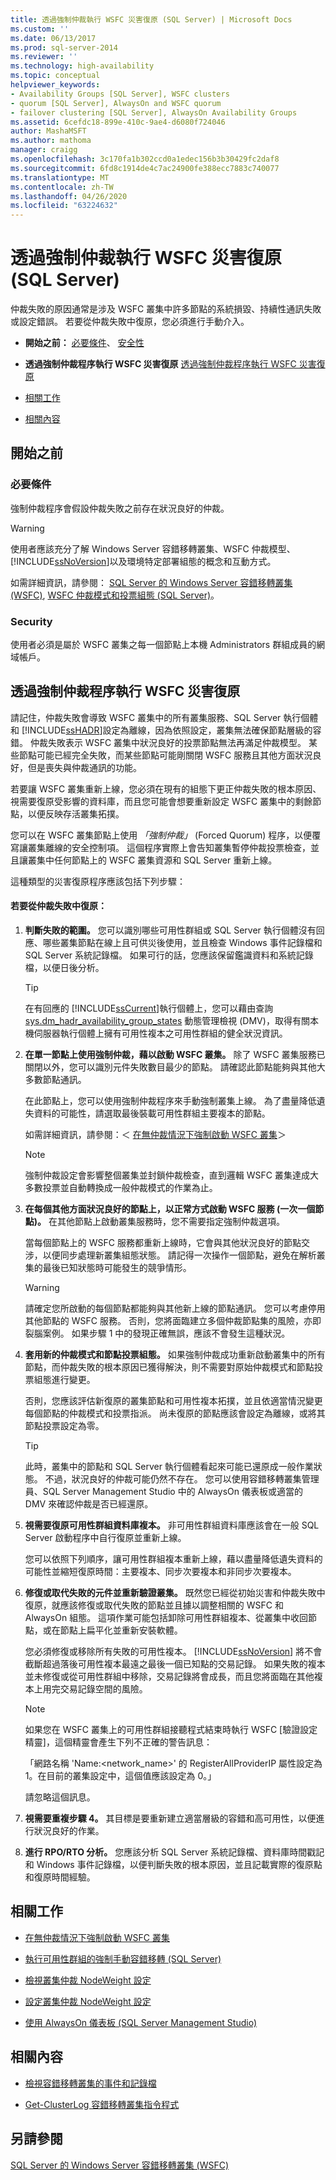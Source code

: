 ```yaml
---
title: 透過強制仲裁執行 WSFC 災害復原 (SQL Server) | Microsoft Docs
ms.custom: ''
ms.date: 06/13/2017
ms.prod: sql-server-2014
ms.reviewer: ''
ms.technology: high-availability
ms.topic: conceptual
helpviewer_keywords:
- Availability Groups [SQL Server], WSFC clusters
- quorum [SQL Server], AlwaysOn and WSFC quorum
- failover clustering [SQL Server], AlwaysOn Availability Groups
ms.assetid: 6cefdc18-899e-410c-9ae4-d6080f724046
author: MashaMSFT
ms.author: mathoma
manager: craigg
ms.openlocfilehash: 3c170fa1b302ccd0a1edec156b3b30429fc2daf8
ms.sourcegitcommit: 6fd8c1914de4c7ac24900fe388ecc7883c740077
ms.translationtype: MT
ms.contentlocale: zh-TW
ms.lasthandoff: 04/26/2020
ms.locfileid: "63224632"
---
```

# <a name="wsfc-disaster-recovery-through-forced-quorum-sql-server"></a>透過強制仲裁執行 WSFC 災害復原 (SQL Server)
  仲裁失敗的原因通常是涉及 WSFC 叢集中許多節點的系統損毀、持續性通訊失敗或設定錯誤。  若要從仲裁失敗中復原，您必須進行手動介入。  
  
-   **開始之前：**  [必要條件](#Prerequisites)、 [安全性](#Security)  
  
-   **透過強制仲裁程序執行 WSFC 災害復原** [透過強制仲裁程序執行 WSFC 災害復原](#Main)  
  
-   [相關工作](#RelatedTasks)  
  
-   [相關內容](#RelatedContent)  
  
##  <a name="before-you-start"></a><a name="BeforeYouBegin"></a> 開始之前  
  
###  <a name="prerequisites"></a><a name="Prerequisites"></a> 必要條件  
 強制仲裁程序會假設仲裁失敗之前存在狀況良好的仲裁。  
  
> [!WARNING]  
>  使用者應該充分了解 Windows Server 容錯移轉叢集、WSFC 仲裁模型、 [!INCLUDE[ssNoVersion](../../../includes/ssnoversion-md.md)]以及環境特定部署組態的概念和互動方式。  
>   
>  如需詳細資訊，請參閱：  [SQL Server 的 Windows Server 容錯移轉叢集 (WSFC)](https://msdn.microsoft.com/library/hh270278\(v=SQL.110\).aspx), [WSFC 仲裁模式和投票組態 (SQL Server)](https://msdn.microsoft.com/library/hh270280\(v=SQL.110\).aspx)。  
  
###  <a name="security"></a><a name="Security"></a> Security  
 使用者必須是屬於 WSFC 叢集之每一個節點上本機 Administrators 群組成員的網域帳戶。  
  
##  <a name="wsfc-disaster-recovery-through-the-forced-quorum-procedure"></a><a name="Main"></a> 透過強制仲裁程序執行 WSFC 災害復原  
 請記住，仲裁失敗會導致 WSFC 叢集中的所有叢集服務、SQL Server 執行個體和 [!INCLUDE[ssHADR](../../../includes/sshadr-md.md)]設定為離線，因為依照設定，叢集無法確保節點層級的容錯。  仲裁失敗表示 WSFC 叢集中狀況良好的投票節點無法再滿足仲裁模型。 某些節點可能已經完全失敗，而某些節點可能剛關閉 WSFC 服務且其他方面狀況良好，但是喪失與仲裁通訊的功能。  
  
 若要讓 WSFC 叢集重新上線，您必須在現有的組態下更正仲裁失敗的根本原因、視需要復原受影響的資料庫，而且您可能會想要重新設定 WSFC 叢集中的剩餘節點，以便反映存活叢集拓撲。  
  
 您可以在 WSFC 叢集節點上使用 *「強制仲裁」* (Forced Quorum) 程序，以便覆寫讓叢集離線的安全控制項。  這個程序實際上會告知叢集暫停仲裁投票檢查，並且讓叢集中任何節點上的 WSFC 叢集資源和 SQL Server 重新上線。  
  
 這種類型的災害復原程序應該包括下列步驟：  
  
#### <a name="to-recover-from-quorum-failure"></a>若要從仲裁失敗中復原：  
  
1.  **判斷失敗的範圍。** 您可以識別哪些可用性群組或 SQL Server 執行個體沒有回應、哪些叢集節點在線上且可供災後使用，並且檢查 Windows 事件記錄檔和 SQL Server 系統記錄檔。  如果可行的話，您應該保留鑑識資料和系統記錄檔，以便日後分析。  
  
    > [!TIP]  
    >  在有回應的 [!INCLUDE[ssCurrent](../../../includes/sscurrent-md.md)]執行個體上，您可以藉由查詢 [sys.dm_hadr_availability_group_states](/sql/relational-databases/system-dynamic-management-views/sys-dm-hadr-availability-group-states-transact-sql) 動態管理檢視 (DMV)，取得有關本機伺服器執行個體上擁有可用性複本之可用性群組的健全狀況資訊。  
  
2.  **在單一節點上使用強制仲裁，藉以啟動 WSFC 叢集。** 除了 WSFC 叢集服務已關閉以外，您可以識別元件失敗數目最少的節點。  請確認此節點能夠與其他大多數節點通訊。  
  
     在此節點上，您可以使用強制仲裁程序來手動強制叢集上線。  為了盡量降低遺失資料的可能性，請選取最後裝載可用性群組主要複本的節點。  
  
     如需詳細資訊，請參閱：＜  [在無仲裁情況下強制啟動 WSFC 叢集](https://msdn.microsoft.com/library/hh270275\(v=SQL.110\).aspx)＞  
  
    > [!NOTE]  
    >  強制仲裁設定會影響整個叢集並封鎖仲裁檢查，直到邏輯 WSFC 叢集達成大多數投票並自動轉換成一般仲裁模式的作業為止。  
  
3.  **在每個其他方面狀況良好的節點上，以正常方式啟動 WSFC 服務 (一次一個節點)。** 在其他節點上啟動叢集服務時，您不需要指定強制仲裁選項。  
  
     當每個節點上的 WSFC 服務都重新上線時，它會與其他狀況良好的節點交涉，以便同步處理新叢集組態狀態。  請記得一次操作一個節點，避免在解析叢集的最後已知狀態時可能發生的競爭情形。  
  
    > [!WARNING]  
    >  請確定您所啟動的每個節點都能夠與其他新上線的節點通訊。  您可以考慮停用其他節點的 WSFC 服務。  否則，您將面臨建立多個仲裁節點集的風險，亦即裂腦案例。 如果步驟 1 中的發現正確無誤，應該不會發生這種狀況。  
  
4.  **套用新的仲裁模式和節點投票組態。** 如果強制仲裁成功重新啟動叢集中的所有節點，而仲裁失敗的根本原因已獲得解決，則不需要對原始仲裁模式和節點投票組態進行變更。  
  
     否則，您應該評估新復原的叢集節點和可用性複本拓撲，並且依適當情況變更每個節點的仲裁模式和投票指派。 尚未復原的節點應該會設定為離線，或將其節點投票設定為零。  
  
    > [!TIP]  
    >  此時，叢集中的節點和 SQL Server 執行個體看起來可能已還原成一般作業狀態。  不過，狀況良好的仲裁可能仍然不存在。  您可以使用容錯移轉叢集管理員、SQL Server Management Studio 中的 AlwaysOn 儀表板或適當的 DMV 來確認仲裁是否已經還原。  
  
5.  **視需要復原可用性群組資料庫複本。** 非可用性群組資料庫應該會在一般 SQL Server 啟動程序中自行復原並重新上線。  
  
     您可以依照下列順序，讓可用性群組複本重新上線，藉以盡量降低遺失資料的可能性並縮短復原時間：主要複本、同步次要複本和非同步次要複本。  
  
6.  **修復或取代失敗的元件並重新驗證叢集。** 既然您已經從初始災害和仲裁失敗中復原，就應該修復或取代失敗的節點並且據以調整相關的 WSFC 和 AlwaysOn 組態。  這項作業可能包括卸除可用性群組複本、從叢集中收回節點，或在節點上扁平化並重新安裝軟體。  
  
     您必須修復或移除所有失敗的可用性複本。  [!INCLUDE[ssNoVersion](../../../includes/ssnoversion-md.md)] 將不會截斷超過落後可用性複本最遠之最後一個已知點的交易記錄。   如果失敗的複本並未修復或從可用性群組中移除，交易記錄將會成長，而且您將面臨在其他複本上用完交易記錄空間的風險。  
  
    > [!NOTE]  
    >  如果您在 WSFC 叢集上的可用性群組接聽程式結束時執行 WSFC [驗證設定精靈]，這個精靈會產生下列不正確的警告訊息：  
    >   
    >  「網路名稱 'Name:<network_name>' 的 RegisterAllProviderIP 屬性設定為 1。在目前的叢集設定中，這個值應該設定為 0。」  
    >   
    >  請忽略這個訊息。  
  
7.  **視需要重複步驟 4。** 其目標是要重新建立適當層級的容錯和高可用性，以便進行狀況良好的作業。  
  
8.  **進行 RPO/RTO 分析。** 您應該分析 SQL Server 系統記錄檔、資料庫時間戳記和 Windows 事件記錄檔，以便判斷失敗的根本原因，並且記載實際的復原點和復原時間經驗。  
  
##  <a name="related-tasks"></a><a name="RelatedTasks"></a> 相關工作  
  
-   [在無仲裁情況下強制啟動 WSFC 叢集](force-a-wsfc-cluster-to-start-without-a-quorum.md)  
  
-   [執行可用性群組的強制手動容錯移轉 &#40;SQL Server&#41;](../../../database-engine/availability-groups/windows/perform-a-forced-manual-failover-of-an-availability-group-sql-server.md)  
  
-   [檢視叢集仲裁 NodeWeight 設定](view-cluster-quorum-nodeweight-settings.md)  
  
-   [設定叢集仲裁 NodeWeight 設定](configure-cluster-quorum-nodeweight-settings.md)  
  
-   [使用 AlwaysOn 儀表板 &#40;SQL Server Management Studio&#41;](../../../database-engine/availability-groups/windows/use-the-always-on-dashboard-sql-server-management-studio.md) 
  
##  <a name="related-content"></a><a name="RelatedContent"></a> 相關內容  
  
-   [檢視容錯移轉叢集的事件和記錄檔](https://technet.microsoft.com/library/cc772342\(WS.10\).aspx)  
  
-   [Get-ClusterLog 容錯移轉叢集指令程式](https://technet.microsoft.com/library/ee461045.aspx)  
  
## <a name="see-also"></a>另請參閱  
 [SQL Server 的 Windows Server 容錯移轉叢集 &#40;WSFC&#41;](windows-server-failover-clustering-wsfc-with-sql-server.md)  
  
  
